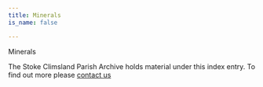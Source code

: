 ```yaml
---
title: Minerals
is_name: false

---
```


Minerals


The Stoke Climsland Parish Archive holds material under this index entry. To find out more please [contact us](/contact/)

